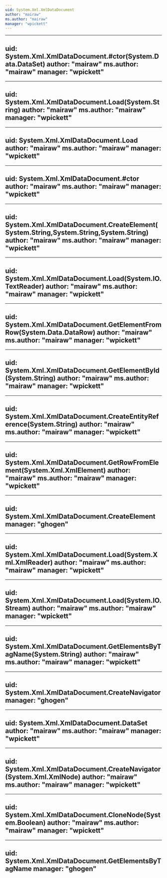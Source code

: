 ```yaml
---
uid: System.Xml.XmlDataDocument
author: "mairaw"
ms.author: "mairaw"
manager: "wpickett"
---
```


---
uid: System.Xml.XmlDataDocument.#ctor(System.Data.DataSet)
author: "mairaw"
ms.author: "mairaw"
manager: "wpickett"
---

---
uid: System.Xml.XmlDataDocument.Load(System.String)
author: "mairaw"
ms.author: "mairaw"
manager: "wpickett"
---

---
uid: System.Xml.XmlDataDocument.Load
author: "mairaw"
ms.author: "mairaw"
manager: "wpickett"
---

---
uid: System.Xml.XmlDataDocument.#ctor
author: "mairaw"
ms.author: "mairaw"
manager: "wpickett"
---

---
uid: System.Xml.XmlDataDocument.CreateElement(System.String,System.String,System.String)
author: "mairaw"
ms.author: "mairaw"
manager: "wpickett"
---

---
uid: System.Xml.XmlDataDocument.Load(System.IO.TextReader)
author: "mairaw"
ms.author: "mairaw"
manager: "wpickett"
---

---
uid: System.Xml.XmlDataDocument.GetElementFromRow(System.Data.DataRow)
author: "mairaw"
ms.author: "mairaw"
manager: "wpickett"
---

---
uid: System.Xml.XmlDataDocument.GetElementById(System.String)
author: "mairaw"
ms.author: "mairaw"
manager: "wpickett"
---

---
uid: System.Xml.XmlDataDocument.CreateEntityReference(System.String)
author: "mairaw"
ms.author: "mairaw"
manager: "wpickett"
---

---
uid: System.Xml.XmlDataDocument.GetRowFromElement(System.Xml.XmlElement)
author: "mairaw"
ms.author: "mairaw"
manager: "wpickett"
---

---
uid: System.Xml.XmlDataDocument.CreateElement
manager: "ghogen"
---

---
uid: System.Xml.XmlDataDocument.Load(System.Xml.XmlReader)
author: "mairaw"
ms.author: "mairaw"
manager: "wpickett"
---

---
uid: System.Xml.XmlDataDocument.Load(System.IO.Stream)
author: "mairaw"
ms.author: "mairaw"
manager: "wpickett"
---

---
uid: System.Xml.XmlDataDocument.GetElementsByTagName(System.String)
author: "mairaw"
ms.author: "mairaw"
manager: "wpickett"
---

---
uid: System.Xml.XmlDataDocument.CreateNavigator
manager: "ghogen"
---

---
uid: System.Xml.XmlDataDocument.DataSet
author: "mairaw"
ms.author: "mairaw"
manager: "wpickett"
---

---
uid: System.Xml.XmlDataDocument.CreateNavigator(System.Xml.XmlNode)
author: "mairaw"
ms.author: "mairaw"
manager: "wpickett"
---

---
uid: System.Xml.XmlDataDocument.CloneNode(System.Boolean)
author: "mairaw"
ms.author: "mairaw"
manager: "wpickett"
---

---
uid: System.Xml.XmlDataDocument.GetElementsByTagName
manager: "ghogen"
---
